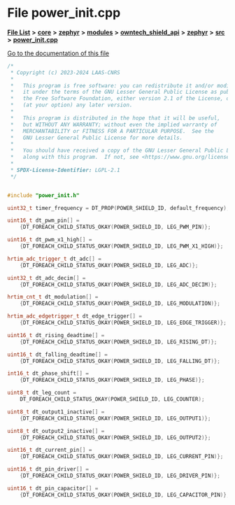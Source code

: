

# File power\_init.cpp

[**File List**](files.md) **>** [**core**](dir_771164b9325b04f1442f7a3ffa8ecb89.md) **>** [**zephyr**](dir_09002e7ce91f09aeb040dfd1861a47f4.md) **>** [**modules**](dir_6d0fb8ab814c517e7f155fb837e32f72.md) **>** [**owntech\_shield\_api**](dir_9a89dd71eabb2209bdecc753bd3dc4ac.md) **>** [**zephyr**](dir_b3d0c58b5ddf7b1e26f8d905ca8e43b0.md) **>** [**src**](dir_cc8f80e4cf83a61a7635b2e9633862a2.md) **>** [**power\_init.cpp**](power__init_8cpp.md)

[Go to the documentation of this file](power__init_8cpp.md)


```C++
/*
 * Copyright (c) 2023-2024 LAAS-CNRS
 *
 *   This program is free software: you can redistribute it and/or modify
 *   it under the terms of the GNU Lesser General Public License as published by
 *   the Free Software Foundation, either version 2.1 of the License, or
 *   (at your option) any later version.
 *
 *   This program is distributed in the hope that it will be useful,
 *   but WITHOUT ANY WARRANTY; without even the implied warranty of
 *   MERCHANTABILITY or FITNESS FOR A PARTICULAR PURPOSE.  See the
 *   GNU Lesser General Public License for more details.
 *
 *   You should have received a copy of the GNU Lesser General Public License
 *   along with this program.  If not, see <https://www.gnu.org/licenses/>.
 *
 * SPDX-License-Identifier: LGPL-2.1
 */


#include "power_init.h"

uint32_t timer_frequency = DT_PROP(POWER_SHIELD_ID, default_frequency);

uint16_t dt_pwm_pin[] =
    {DT_FOREACH_CHILD_STATUS_OKAY(POWER_SHIELD_ID, LEG_PWM_PIN)};

uint16_t dt_pwm_x1_high[] =
    {DT_FOREACH_CHILD_STATUS_OKAY(POWER_SHIELD_ID, LEG_PWM_X1_HIGH)};

hrtim_adc_trigger_t dt_adc[] =
    {DT_FOREACH_CHILD_STATUS_OKAY(POWER_SHIELD_ID, LEG_ADC)};

uint32_t dt_adc_decim[] =
    {DT_FOREACH_CHILD_STATUS_OKAY(POWER_SHIELD_ID, LEG_ADC_DECIM)};

hrtim_cnt_t dt_modulation[] =
    {DT_FOREACH_CHILD_STATUS_OKAY(POWER_SHIELD_ID, LEG_MODULATION)};

hrtim_adc_edgetrigger_t dt_edge_trigger[] =
    {DT_FOREACH_CHILD_STATUS_OKAY(POWER_SHIELD_ID, LEG_EDGE_TRIGGER)};

uint16_t dt_rising_deadtime[] =
    {DT_FOREACH_CHILD_STATUS_OKAY(POWER_SHIELD_ID, LEG_RISING_DT)};

uint16_t dt_falling_deadtime[] =
    {DT_FOREACH_CHILD_STATUS_OKAY(POWER_SHIELD_ID, LEG_FALLING_DT)};

int16_t dt_phase_shift[] =
    {DT_FOREACH_CHILD_STATUS_OKAY(POWER_SHIELD_ID, LEG_PHASE)};

uint8_t dt_leg_count =
    DT_FOREACH_CHILD_STATUS_OKAY(POWER_SHIELD_ID, LEG_COUNTER);

uint8_t dt_output1_inactive[] =
    {DT_FOREACH_CHILD_STATUS_OKAY(POWER_SHIELD_ID, LEG_OUTPUT1)};

uint8_t dt_output2_inactive[] =
    {DT_FOREACH_CHILD_STATUS_OKAY(POWER_SHIELD_ID, LEG_OUTPUT2)};

uint16_t dt_current_pin[] =
    {DT_FOREACH_CHILD_STATUS_OKAY(POWER_SHIELD_ID, LEG_CURRENT_PIN)};

uint16_t dt_pin_driver[] =
    {DT_FOREACH_CHILD_STATUS_OKAY(POWER_SHIELD_ID, LEG_DRIVER_PIN)};

uint16_t dt_pin_capacitor[] =
    {DT_FOREACH_CHILD_STATUS_OKAY(POWER_SHIELD_ID, LEG_CAPACITOR_PIN)};
```



